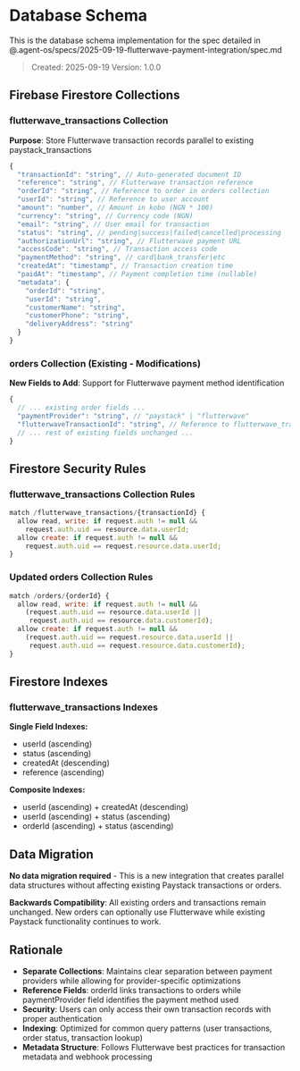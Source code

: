 # Database Schema

This is the database schema implementation for the spec detailed in @.agent-os/specs/2025-09-19-flutterwave-payment-integration/spec.md

> Created: 2025-09-19
> Version: 1.0.0

## Firebase Firestore Collections

### flutterwave_transactions Collection

**Purpose**: Store Flutterwave transaction records parallel to existing paystack_transactions

```javascript
{
  "transactionId": "string", // Auto-generated document ID
  "reference": "string", // Flutterwave transaction reference
  "orderId": "string", // Reference to order in orders collection
  "userId": "string", // Reference to user account
  "amount": "number", // Amount in kobo (NGN * 100)
  "currency": "string", // Currency code (NGN)
  "email": "string", // User email for transaction
  "status": "string", // pending|success|failed|cancelled|processing
  "authorizationUrl": "string", // Flutterwave payment URL
  "accessCode": "string", // Transaction access code
  "paymentMethod": "string", // card|bank_transfer|etc
  "createdAt": "timestamp", // Transaction creation time
  "paidAt": "timestamp", // Payment completion time (nullable)
  "metadata": {
    "orderId": "string",
    "userId": "string",
    "customerName": "string",
    "customerPhone": "string",
    "deliveryAddress": "string"
  }
}
```

### orders Collection (Existing - Modifications)

**New Fields to Add**: Support for Flutterwave payment method identification

```javascript
{
  // ... existing order fields ...
  "paymentProvider": "string", // "paystack" | "flutterwave"
  "flutterwaveTransactionId": "string", // Reference to flutterwave_transactions (nullable)
  // ... rest of existing fields unchanged ...
}
```

## Firestore Security Rules

### flutterwave_transactions Collection Rules

```javascript
match /flutterwave_transactions/{transactionId} {
  allow read, write: if request.auth != null &&
    request.auth.uid == resource.data.userId;
  allow create: if request.auth != null &&
    request.auth.uid == request.resource.data.userId;
}
```

### Updated orders Collection Rules

```javascript
match /orders/{orderId} {
  allow read, write: if request.auth != null &&
    (request.auth.uid == resource.data.userId ||
     request.auth.uid == resource.data.customerId);
  allow create: if request.auth != null &&
    (request.auth.uid == request.resource.data.userId ||
     request.auth.uid == request.resource.data.customerId);
}
```

## Firestore Indexes

### flutterwave_transactions Indexes

**Single Field Indexes:**
- userId (ascending)
- status (ascending)
- createdAt (descending)
- reference (ascending)

**Composite Indexes:**
- userId (ascending) + createdAt (descending)
- userId (ascending) + status (ascending)
- orderId (ascending) + status (ascending)

## Data Migration

**No data migration required** - This is a new integration that creates parallel data structures without affecting existing Paystack transactions or orders.

**Backwards Compatibility**: All existing orders and transactions remain unchanged. New orders can optionally use Flutterwave while existing Paystack functionality continues to work.

## Rationale

- **Separate Collections**: Maintains clear separation between payment providers while allowing for provider-specific optimizations
- **Reference Fields**: orderId links transactions to orders while paymentProvider field identifies the payment method used
- **Security**: Users can only access their own transaction records with proper authentication
- **Indexing**: Optimized for common query patterns (user transactions, order status, transaction lookup)
- **Metadata Structure**: Follows Flutterwave best practices for transaction metadata and webhook processing